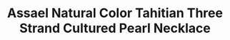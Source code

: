 ---
title: Assael Natural Color Tahitian Three Strand Cultured Pearl Necklace
description: |
  This Triple Strand Necklace feels incredible on. Three Tahitian strands sit beautifully together, giving a dramatic and show stopping presence.
specs: |
  Set of three necklaces with Tahitian Natural Color Cultured Pearls, 227 Pearls, 9.0 - 12.2mm, set with 18K White Gold and Diamond Clasp, .87 ctw.
images:
  - /uploads/assael-natural-color-tahitian-three-strand-cultured-pearl-necklace.jpg
_category:
order: 9
tags:
  - necklaces
---